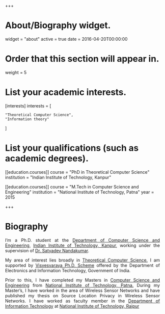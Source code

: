 +++
# About/Biography widget.
widget = "about"
active = true
date = 2016-04-20T00:00:00

# Order that this section will appear in.
weight = 5

# List your academic interests.
[interests]
  interests = [
   
    "Theoretical Computer Science",
    "Information theory"
  ]

# List your qualifications (such as academic degrees).
[[education.courses]]
  course = "PhD in Theoretical Computer Science"
  institution = "Indian Institute of Technology, Kanpur"
  

[[education.courses]]
  course = "M.Tech in Computer Science and Engineering"
  institution = "National Institute of Technology, Patna"
  year = 2015

+++

# Biography
<div align="justify">
<p>I’m a Ph.D. student at the <a href="https://www.cse.iitk.ac.in/">Department of Computer Science and Engineering</a>, <a href="https://www.iitk.ac.in/">Indian Institute of Technology, Kanpur</a>, working under the supervision of <a href="https://www.cse.iitk.ac.in/users/satyadev/">Dr. Satyadev Nandakumar</a>. </p>

<p>My area of interest lies broadly in <a href="https://en.wikipedia.org/wiki/Theoretical_computer_science">Theoretical Computer Science.</a> I am supported by <a href="https://phd.medialabasia.in/"> Visvesvaraya Ph.D. Scheme</a> offered by the Department of Electronics and Information Technology, Government of India.</p>

<p>Prior to this, I have completed my Masters in <a href="http://www.nitp.ac.in/php/cse_dept.php">Computer Science and Engineering</a> from  <a href="http://www.nitp.ac.in/">National Institute of Technology, Patna.</a> During my Master’s, I have worked in the area of Wireless Sensor Networks and have published my thesis on Source Location Privacy in Wireless Sensor Networks. I have worked as faculty member in the <a href="http://www.nitrr.ac.in/aboutit.php">Department of Information Technology</a> at <a href="http://www.nitrr.ac.in/"> National Institute of Technology, Raipur</a>   </p>
</div>
